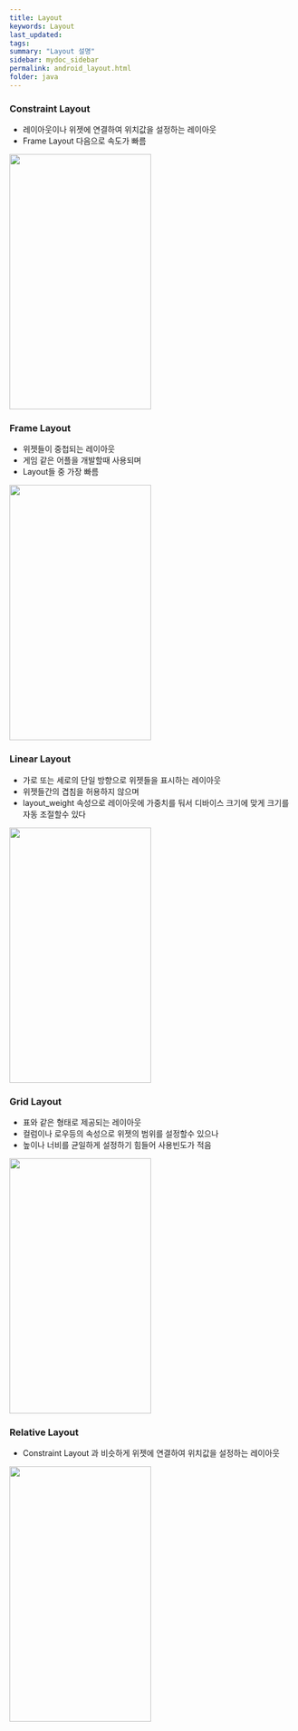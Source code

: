 ```yaml
---
title: Layout
keywords: Layout
last_updated:
tags:
summary: "Layout 설명"
sidebar: mydoc_sidebar
permalink: android_layout.html
folder: java
---
```



### Constraint Layout
- 레이아웃이나 위젯에 연결하여 위치값을 설정하는 레이아웃
- Frame Layout 다음으로 속도가 빠름

<img width="250" height="450" src="https://github.com/mnisdh/Android/blob/master/android/BasicLayout/capture/ConstraintLayout.png?raw=true"/>


### Frame Layout
- 위젯들이 중첩되는 레이아웃
- 게임 같은 어플을 개발할때 사용되며
- Layout들 중 가장 빠름

<img width="250" height="450" src="https://github.com/mnisdh/Android/blob/master/android/BasicLayout/capture/FrameLayout.png?raw=true"/>


### Linear Layout
- 가로 또는 세로의 단일 방향으로 위젯들을 표시하는 레이아웃
- 위젯들간의 겹침을 허용하지 않으며
- layout_weight 속성으로 레이아웃에 가중치를 둬서 디바이스 크기에 맞게 크기를 자동 조절할수 있다

<img width="250" height="450" src="https://github.com/mnisdh/Android/blob/master/android/BasicLayout/capture/LinearLayout.png?raw=true"/>


### Grid Layout
- 표와 같은 형태로 제공되는 레이아웃
- 컬럼이나 로우등의 속성으로 위젯의 범위를 설정할수 있으나
- 높이나 너비를 균일하게 설정하기 힘들어 사용빈도가 적음

<img width="250" height="450" src="https://github.com/mnisdh/Android/blob/master/android/BasicLayout/capture/TableLayout.png?raw=true"/>


### Relative Layout
- Constraint Layout 과 비슷하게 위젯에 연결하여 위치값을 설정하는 레이아웃

<img width="250" height="450" src="https://github.com/mnisdh/Android/blob/master/android/BasicLayout/capture/RelativeLayout.png?raw=true"/>
